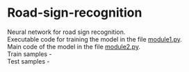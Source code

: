 # Road-sign-recognition
Neural network for road sign recognition.  
Executable code for training the model in the file [module1.py]().  
Main code of the model in the file [module2.py]().  
Train samples -  
Test samples -  
